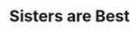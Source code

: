 ---
pid: LLP539
title: Sisters are Best
location_transcription: on top of the talest bildin
zipcode: 
outside_phl: 
neighborhood: 
age: '8'
age_range: 6-13
instagram: 
image_file_name: LLP_539.jpg
proposal_transcription: Sisters are best.  Picture / statue of girl
topic: Art,Family,Uplifting,Love
topic_summary: 0, 0, 0, 0
type: Mural,Sculpture Statue
keywords_other: 
credit: Mia DeJesus
image_labels: 
twitter: 
facebook: 
permalink: "/monuments/llp539/"
layout: item-page
---